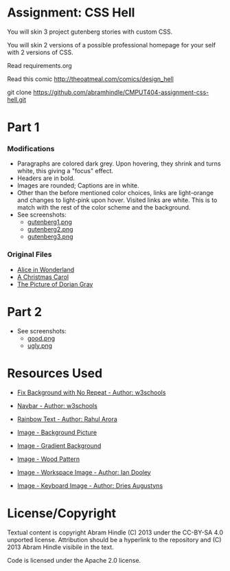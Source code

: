 Assignment: CSS Hell
====================

You will skin 3 project gutenberg stories with custom CSS.

You will skin 2 versions of a possible professional homepage for your
self with 2 versions of CSS.

Read requirements.org

Read this comic http://theoatmeal.com/comics/design_hell

git clone https://github.com/abramhindle/CMPUT404-assignment-css-hell.git

Part 1
======
### Modifications
- Paragraphs are colored dark grey. Upon hovering, they shrink and turns white, this giving a "focus" effect.
- Headers are in bold.
- Images are rounded; Captions are in white.
- Other than the before mentioned color choices, links are light-orange and changes to light-pink upon hover. Visited links are white. This is to match with the rest of the color scheme and the background.
- See screenshots: 
  - [gutenberg1.png](./gutenberg1.png)
  - [gutenberg2.png](./gutenberg2.png)
  - [gutenberg3.png](./gutenberg3.png)

### Original Files
- [Alice in Wonderland](http://www.gutenberg.org/files/11/11-h/11-h.htm)
- [A Christmas Carol](http://www.gutenberg.org/files/46/46-h/46-h.htm)
- [The Picture of Dorian Gray](http://www.gutenberg.org/files/174/174-h/174-h.htm)

Part 2
======
- See screenshots: 
    - [good.png](./good.png)
    - [ugly.png](./ugly.png)

Resources Used
==============
* [Fix Background with No Repeat - Author: w3schools](https://www.w3schools.com/cssref/pr_background-attachment.asp)
* [Navbar - Author: w3schools](https://www.w3schools.com/css/css_navbar.asp)
* [Rainbow Text - Author: Rahul Arora](https://w3bits.com/rainbow-text/)

* [Image - Background Picture](https://images.unsplash.com/photo-1532153259564-a5f24f261f51?ixlib=rb-1.2.1&ixid=MXwxMjA3fDB8MHxwaG90by1wYWdlfHx8fGVufDB8fHw%3D&auto=format&fit=crop&w=1050&q=80)
* [Image - Gradient Background](https://cssgradient.io/)
* [Image - Wood Pattern](https://images.unsplash.com/photo-1555505019-8c3f1c4aba5f?ixid=MXwxMjA3fDB8MHxwaG90by1wYWdlfHx8fGVufDB8fHw%3D&ixlib=rb-1.2.1&auto=format&fit=crop&w=1350&q=80)
* [Image - Workspace Image - Author: Ian Dooley](https://unsplash.com/photos/DJ7bWa-Gwks)
* [Image - Keyboard Image - Author: Dries Augustyns](https://unsplash.com/photos/WzKPT0IuUrU)

License/Copyright
=================

Textual content is copyright Abram Hindle (C) 2013 under the CC-BY-SA
4.0 unported license. Attribution should be a hyperlink to the
repository and (C) 2013 Abram Hindle visibile in the text.

Code is licensed under the Apache 2.0 license.


